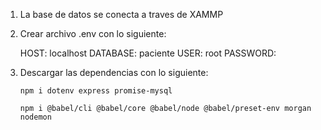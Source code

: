 1) La base de datos se conecta a traves de XAMMP

2) Crear archivo .env con lo siguiente:

    HOST: localhost
    DATABASE: paciente
    USER: root
    PASSWORD: 

3) Descargar las dependencias con lo siguiente:
    ```
    npm i dotenv express promise-mysql
    ```

    ```
    npm i @babel/cli @babel/core @babel/node @babel/preset-env morgan nodemon
    ```
